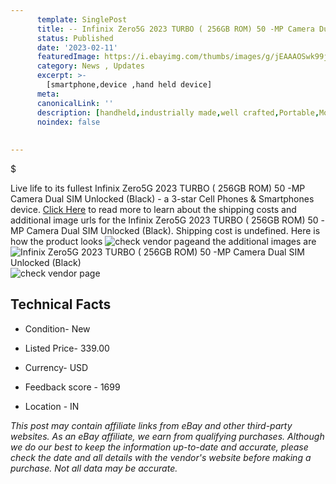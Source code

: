 ```yaml
---
      template: SinglePost
      title: -- Infinix Zero5G 2023 TURBO ( 256GB ROM) 50 -MP Camera Dual SIM Unlocked (Black)
      status: Published
      date: '2023-02-11'
      featuredImage: https://i.ebayimg.com/thumbs/images/g/jEAAAOSwk99j4ijo/s-l225.jpg
      category: News , Updates
      excerpt: >-
        [smartphone,device ,hand held device]
      meta:
      canonicalLink: ''
      description: [handheld,industrially made,well crafted,Portable,Mobile,Compact,Convenient,Lightweight,Maneuverable,Man-portable,Miniature,Carriable,Hand-held,Light,Holdable,Transportable,Mobile device,Pocket-sized,On-the-go,Wireless,Cordless,Compact size,Convenient size, smartphone,device ,hand held device]
      noindex: false
      
        
---
```

$

Live life to its fullest Infinix Zero5G 2023 TURBO ( 256GB ROM) 50 -MP Camera Dual SIM Unlocked (Black) - a 3-star Cell Phones & Smartphones device. [Click Here](https://www.ebay.com/itm/175603358217?hash=item28e2c69a09%3Ag%3AjEAAAOSwk99j4ijo&mkevt=1&mkcid=1&mkrid=711-53200-19255-0&campid=%253CePNCampaignId%253E&customid=%253CreferenceId%253E&toolid=10049) to read more to learn about the shipping costs and additional image urls for the Infinix Zero5G 2023 TURBO ( 256GB ROM) 50 -MP Camera Dual SIM Unlocked (Black). Shipping cost is undefined. Here is how the product looks ![check vendor page](https://i.ebayimg.com/thumbs/images/g/jEAAAOSwk99j4ijo/s-l225.jpg)and the additional images are![Infinix Zero5G 2023 TURBO ( 256GB ROM) 50 -MP Camera Dual SIM Unlocked (Black)](https://i.ebayimg.com/images/g/jEAAAOSwk99j4ijo/s-l640.jpg)![check vendor page](https://origin-galleryplus.ebayimg.com/ws/web/175603358217_2_0_1/225x225.jpg,https://origin-galleryplus.ebayimg.com/ws/web/175603358217_3_0_1/225x225.jpg,https://origin-galleryplus.ebayimg.com/ws/web/175603358217_4_0_1/225x225.jpg,https://origin-galleryplus.ebayimg.com/ws/web/175603358217_5_0_1/225x225.jpg,https://origin-galleryplus.ebayimg.com/ws/web/175603358217_6_0_1/225x225.jpg,https://origin-galleryplus.ebayimg.com/ws/web/175603358217_7_0_1/225x225.jpg,https://origin-galleryplus.ebayimg.com/ws/web/175603358217_8_0_1/225x225.jpg)



 ## Technical Facts 



     
      

 - Condition- New 


      

 - Listed Price- 339.00 


      

 - Currency- USD 


      

 - Feedback score - 1699 


      

 - Location - IN 


      
      

 *_This post may contain affiliate links from eBay and other third-party websites. As an eBay affiliate, we earn from qualifying purchases. Although we do our best to keep the information up-to-date and accurate, please check the date and all details with the vendor's website before making a purchase. Not all data may be accurate._*






